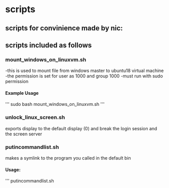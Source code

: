 # scripts
## scripts for convinience made by nic:


## scripts included as follows

### mount_windows_on_linuxvm.sh 
-this is used to mount file from windows master to ubuntu18 virtual machine
-the permission is set for user as 1000 and group 1000
-must run with sudo permission

#### Example Usage
'''
sudo bash mount_windows_on_linuxvm.sh
'''

### unlock_linux_screen.sh

exports display to the default display (0) and break the login session and the screen server

### putincommandlist.sh

makes a symlink to the program you called in the default bin

#### Usage:
'''
putincommandlist.sh <script> <symlink>
'''

#### Example Usage:

'''
putimcommandlist.sh unlock_linux_screen.sh unlock

'''
